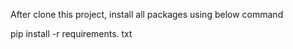 After clone this project, install all packages using below command

pip install -r requirements. txt